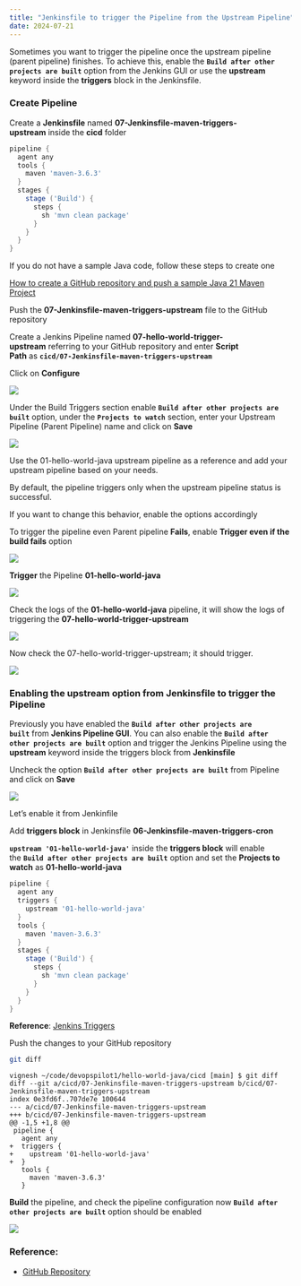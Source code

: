 ```yaml
---
title: "Jenkinsfile to trigger the Pipeline from the Upstream Pipeline"
date: 2024-07-21
---
```


Sometimes you want to trigger the pipeline once the upstream pipeline (parent pipeline) finishes. To achieve this, enable the **`Build after other projects are built`** option from the Jenkins GUI or use the **upstream** keyword inside the **triggers** block in the Jenkinsfile.

### Create Pipeline

Create a **Jenkinsfile** named **07-Jenkinsfile-maven-triggers-upstream** inside the **cicd** folder

```groovy
pipeline {
  agent any
  tools {
    maven 'maven-3.6.3' 
  }
  stages {
    stage ('Build') {
      steps {
        sh 'mvn clean package'
      }
    }
  }
}
```

If you do not have a sample Java code, follow these steps to create one

[How to create a GitHub repository and push a sample Java 21 Maven Project](https://devopspilot.com/maven/how-to-create-a-github-repository-and-push-a-sample-java-maven-project/)

Push the **07-Jenkinsfile-maven-triggers-upstream** file to the GitHub repository

Create a Jenkins Pipeline named **07-hello-world-trigger-upstream** referring to your GitHub repository and enter **Script Path** as **`cicd/07-Jenkinsfile-maven-triggers-upstream`**

Click on **Configure**

![](images/jenkins-hw-j-configure.png)

Under the Build Triggers section enable **`Build after other projects are built`** option, under the **`Projects to watch`** section, enter your Upstream Pipeline (Parent Pipeline) name and click on **Save**

![](images/jenkins-hw-j-07-upstream-config-1024x588.png)

Use the 01-hello-world-java upstream pipeline as a reference and add your upstream pipeline based on your needs.

By default, the pipeline triggers only when the upstream pipeline status is successful.

If you want to change this behavior, enable the options accordingly

To trigger the pipeline even Parent pipeline **Fails**, enable **Trigger even if the build fails** option

![](images/jenkins-hw-j-07-upstream-config-fail-1024x471.png)

**Trigger** the Pipeline **01-hello-world-java**

![](images/jenkins-hw-j-07-trigger-upstream.png)

Check the logs of the **01-hello-world-java** pipeline, it will show the logs of triggering the **07-hello-world-trigger-upstream**

![](images/jenkins-hw-j-07-trigger-upstream-logs-1024x764.png)

Now check the 07-hello-world-trigger-upstream; it should trigger.

![](images/jenkins-hw-j-07-triggered-logs-1024x326.png)

### Enabling the **upstream** option from Jenkinsfile to trigger the Pipeline

Previously you have enabled the **`Build after other projects are built`** from **Jenkins Pipeline GUI**. You can also enable the **`Build after other projects are built`** option and trigger the Jenkins Pipeline using the **upstream** keyword inside the triggers block from **Jenkinsfile**

Uncheck the option **`Build after other projects are built`** from Pipeline and click on **Save**

![](images/jenkins-hw-j-07-upstream-uncheck.png)

Let’s enable it from Jenkinfile

Add **triggers block** in Jenkinsfile **06-Jenkinsfile-maven-triggers-cron**

**`upstream '01-hello-world-java'`** inside the **triggers block** will enable the **`Build after other projects are built`** option and set the **Projects to watch** as **01-hello-world-java**

```groovy
pipeline {
  agent any
  triggers {
    upstream '01-hello-world-java'
  }
  tools {
    maven 'maven-3.6.3'
  }
  stages {
    stage ('Build') {
      steps {
        sh 'mvn clean package'
      }
    }
  }
}
```

**Reference**: [Jenkins Triggers](https://www.jenkins.io/doc/book/pipeline/syntax/#triggers)

Push the changes to your GitHub repository

```bash
git diff
```

```
vignesh ~/code/devopspilot1/hello-world-java/cicd [main] $ git diff
diff --git a/cicd/07-Jenkinsfile-maven-triggers-upstream b/cicd/07-Jenkinsfile-maven-triggers-upstream
index 0e3fd6f..707de7e 100644
--- a/cicd/07-Jenkinsfile-maven-triggers-upstream
+++ b/cicd/07-Jenkinsfile-maven-triggers-upstream
@@ -1,5 +1,8 @@
 pipeline {
   agent any
+  triggers {
+    upstream '01-hello-world-java'
+  }
   tools {
     maven 'maven-3.6.3' 
   }
```

**Build** the pipeline, and check the pipeline configuration now **`Build after other projects are built`** option should be enabled

![](images/jenkins-hw-j-07-upstream-config-jenkinsfile-1024x457.png)

### Reference:

- [GitHub Repository](https://github.com/vigneshsweekaran/hello-world)
